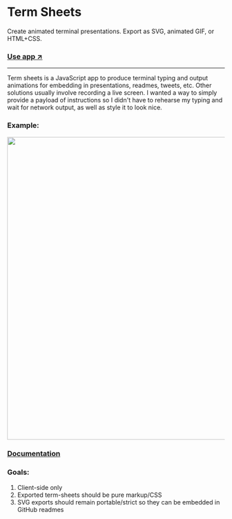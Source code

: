 # Term Sheets

Create animated terminal presentations. Export as SVG, animated GIF, or HTML+CSS.

### [Use app ↗️](https://term-sheets.neat.software)

---

Term sheets is a JavaScript app to produce terminal typing and output animations for embedding in presentations, readmes, tweets, etc. Other solutions usually involve recording a live screen. I wanted a way to simply provide a payload of instructions so I didn't have to rehearse my typing and wait for network output, as well as style it to look nice.

### Example:

<p align="center">
  <a href="https://cdn.jsdelivr.net/gh/neatsoftware/term-sheets@09b20859c30fdc98bd5f3b1b6cd9eff9de0ba8d8/example.svg"><img width="700" src="https://cdn.jsdelivr.net/gh/neatsoftware/term-sheets@09b20859c30fdc98bd5f3b1b6cd9eff9de0ba8d8/example.svg"></a>
</p>

### [Documentation](DOCS.md)

### Goals:

1.  Client-side only
2.  Exported term-sheets should be pure markup/CSS
3.  SVG exports should remain portable/strict so they can be embedded in GitHub readmes
